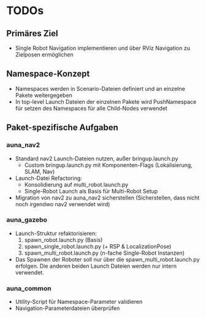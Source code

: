 # TODOs
## Primäres Ziel
- Single Robot Navigation implementieren und über RViz Navigation zu Zielposen ermöglichen

## Namespace-Konzept
- Namespaces werden in Scenario-Dateien definiert und an einzelne Pakete weitergegeben
- In top-level Launch Dateien der einzelnen Pakete wird PushNamespace für setzen des Namespaces für alle Child-Nodes verwendet

## Paket-spezifische Aufgaben

### auna_nav2
- Standard nav2 Launch-Dateien nutzen, außer bringup.launch.py
  - Custom bringup.launch.py mit Komponenten-Flags (Lokalisierung, SLAM, Nav)
- Launch-Datei Refactoring:
  - Konsolidierung auf multi_robot.launch.py
  - Single-Robot Launch als Basis für Multi-Robot Setup
- Migration von nav2 zu auna_nav2 sicherstellen (Sicherstellen, dass nicht noch irgendwo nav2 verwendet wird)

### auna_gazebo
- Launch-Struktur refaktorisieren:
  1. spawn_robot.launch.py (Basis)
  2. spawn_single_robot.launch.py (+ RSP & LocalizationPose)
  3. spawn_multi_robot.launch.py (n-fache Single-Robot Instanzen)
- Das Spawnen der Roboter soll nur über die spawn_multi_robot.launch.py erfolgen. Die anderen beiden Launch Dateien werden nur intern verwendet.

### auna_common
- Utility-Script für Namespace-Parameter validieren
- Navigation-Parameterdateien überprüfen
